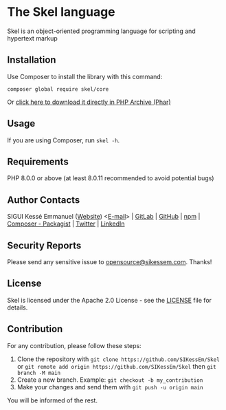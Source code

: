 # The Skel language

Skel is an object-oriented programming language for scripting and hypertext markup


## Installation

Use Composer to install the library with this command:

`composer global require skel/core`

Or [click here to download it directly in PHP Archive (Phar)](https://oss.sikessem.com/download/skel.phar)


## Usage

If you are using Composer, run `skel -h`.


## Requirements

PHP 8.0.0 or above (at least 8.0.11 recommended to avoid potential bugs)


## Author Contacts

SIGUI Kessé Emmanuel ([Website](https://dev.sikessem.com)) <[E-mail](mailto:developer@sikessem.com)> | [GitLab](https://gitlab.com/SIKessEm) | [GitHub](https://github.com/SIKessEm) | [npm](https://npmjs.org/~sikessem) | [Composer - Packagist](https://packagist.org/packages/sikessem/) | [Twitter](https://twitter.com/SIKessEm_tweets) | [LinkedIn](https://linkedin.com/in/SIKessEm)


## Security Reports

Please send any sensitive issue to [opensource@sikessem.com](mailto:opensource@sikessem.com). Thanks!


## License
Skel is licensed under the Apache 2.0 License - see the [LICENSE](./LICENSE) file for details.


## Contribution

For any contribution, please follow these steps:

1. Clone the repository with `git clone https://github.com/SIKessEm/Skel` or `git remote add origin https://github.com/SIKessEm/Skel` then `git branch -M main`
2. Create a new branch. Example: `git checkout -b my_contribution`
3. Make your changes and send them with `git push -u origin main`

You will be informed of the rest.